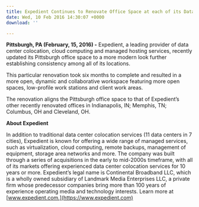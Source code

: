 ```yaml
---
title: Expedient Continues to Renovate Office Space at each of its Data Centers
date: Wed, 10 Feb 2016 14:30:07 +0000
download: ''

---
```

**Pittsburgh, PA (February, 15, 2016) -** Expedient, a leading provider of data center colocation, cloud computing and managed hosting services, recently updated its Pittsburgh office space to a more modern look further establishing consistency among all of its locations. 

This particular renovation took six months to complete and resulted in a more open, dynamic and collaborative workspace featuring more open spaces, low-profile work stations and client work areas. 

The renovation aligns the Pittsburgh office space to that of Expedient’s other recently renovated offices in Indianapolis, IN; Memphis, TN; Columbus, OH and Cleveland, OH.

**About Expedient**

In addition to traditional data center colocation services (11 data centers in 7 cities), Expedient is known for offering a wide range of managed services, such as virtualization, cloud computing, remote backups, management of equipment, storage area networks and more. The company was built through a series of acquisitions in the early to mid-2000s timeframe, with all of its markets offering experienced data center colocation services for 10 years or more. Expedient’s legal name is Continental Broadband LLC, which is a wholly owned subsidiary of Landmark Media Enterprises LLC, a private firm whose predecessor companies bring more than 100 years of experience operating media and technology interests. Learn more at [www.expedient.com.](https://www.expedient.com)